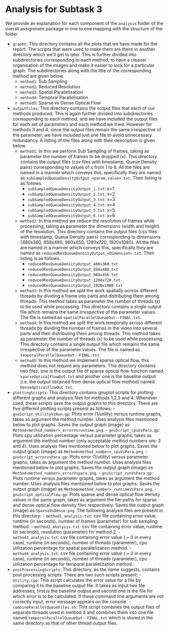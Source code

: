 # Analysis for Subtask 3
We provide an explanation for each component of the `analysis` folder of the overall assignment package in one to one mapping with the structure of the folder.
- `graphs`: This directory contains all the plots that we have made for the report. The scripts that were used to make them are there in another directory which we'll get to later. This is further divided into subdirectories corresponding to each method, to have a cleaner organisation of the images and make it easier to look for a particular graph. The subdirectories along with the title of the corresponding method are given below.
    - `method1`: Sub Sampling
    - `method2`: Reduced Resolution
    - `method3`: Spatial Parallelisation
    - `method4`: Temporal Parallelisation
    - `method5`: Sparse vs Dense Optical Flow
- `outputFiles`: This directory contains the output files that each of our methods produced. This is again further divided into subdirectories corresponding to each method, and we have included the output files for each set of parameters and each method we tried. However for methods 3 and 4, since the output files remain the same irrespective of the parameter, we have included just one file to avoid unnecessary redundancy. A listing of the files along with their description is given below.
    - `method1`: In this we perform Sub Sampling of frames, taking as parameter the number of frames to be dropped (x). This directory contains the output files (csv files with timestamp, Queue Density pairs) corresponding to values of x from 1 to 6. All the files are named in a manner which conveys this, specifically they are named as `subSampledQueueDensityOutput_<param_value>.txt`. Their listing is as follows.
        - `subSampledQueueDensityOutput_1.txt`: x=1
        - `subSampledQueueDensityOutput_2.txt`: x=2
        - `subSampledQueueDensityOutput_3.txt`: x=3
        - `subSampledQueueDensityOutput_4.txt`: x=4
        - `subSampledQueueDensityOutput_5.txt`: x=5
        - `subSampledQueueDensityOutput_6.txt`: x=6
    - `method2`: In this method we reduce the resolution of frames while processing, taking as parameter the dimensions (width and height) of the resolution. This directory contains the output files (csv files with timestamp, Queue Density pairs) corresponding to dimensions {480x360, 858x480, 960x450, 1280x720, 1920x1080}. All the files are named in a manner which conveys this, specifically they are named as `reducedResQueueDensityOutput_<Dimension>.txt`. Their listing is as follows.
        - `reducedResQueueDensityOutput_480x360.txt`
        - `reducedResQueueDensityOutput_858x480.txt`
        - `reducedResQueueDensityOutput_960x450.txt`
        - `reducedResQueueDensityOutput_1280x720.txt`
        - `reducedResQueueDensityOutput_1920x1080.txt`
    - `method3`: In this method we split the work spatially across different threads by dividing a frame into parts and distributing them among threads. This method takes as parameter the number of threads (x) to be used while processing. This directory contains a single output file which remains the same irrespective of the parameter values. The file is named as `spatialParallelQueueOut--FINAL.txt`.
    - `method4`: In this method we split the work temporally across different threads by dividing the number of frames in the video into several parts and then distributing them among threads. This method takes as parameter the number of threads (x) to be used while processing. This directory contains a single output file which remains the same irrespective of the parameter values. The file is named as `temporalParallelQueueOut--FINAL.txt`.
    - `method5`: In this method we implement sparse optical flow, this method does not require any parameters. This directory contains two files, one is the output file of sparse optical flow function named `sparseOpticalFlowOut.txt` and another one is the baseline output (i.e. the output obtained from dense optical flow method) named `DenseOpticalFlowOut.txt`.
- `plottingScripts`: This directory contains gnuplot scripts for plotting different graphs and analysis files for methods 1,2,3 and 4. Whenever used, these scripts save the output graphs to this directory. There are five different plotting scripts present as follows:
        - `gnuScript_UtilityVsRun.gp`: Plots error (1/utility) versus runtime graphs, takes as argument the method number. Uses analysis files mentioned below to plot graphs. Saves the output graph (image) as `Method<method_number>_errorVsruntime.png`.
        - `gnuScript_cpuVsPara.gp`: Plots cpu utilization percentage versus parameter graphs, takes as argument the method number (only acceptable method numbers are: 3 and 4). Uses analysis files mentioned below to plot graphs. Saves the output graph (image) as `Method<method_number>_cpuVsPara.png`.
        - `gnuScript_errorvsPara.gp`: Plots error (1/utility) versus parameter graphs, takes as argument the method number. Uses analysis files mentioned below to plot graphs. Saves the output graph (image) as `Method<method_number>_errorVspara.png`.
        - `gnuScript_runVsPara.gp`: Plots runtime versus parameter graphs, takes as argument the method number. Uses analysis files mentioned below to plot graphs. Saves the output graph (image) as `Method<method_number>_runtimeVsPara.png`.
        - `gnuScript_opticalFlow.gp`: Plots sparse and dense optical flow density values in the same graph, takes as argument the file paths for sparse and dense optical flow density files respectively. Saves the output graph (image) as `SparseVsDense.png`.
    The following analysis files are present in this directory:
        - `method1_analysis.txt`: csv file containing error value, runtime (in seconds), number of frames (parameter) for sub sampling method.
        - `method2_analysis.txt`: csv file containing error value, runtime (in seconds), resolution (parameter) for method 2.
        - `method3_analysis.txt`: csv file containing error value ( = 0 in every case), runtime (in seconds), number of threads (parameter), cpu utilization percentage for spatial parallelization method.
        - `method4_analysis.txt`: csv file containing error value ( = 0 in every case), runtime (in seconds), number of threads (parameter), cpu utilization percentage for temporal parallelization method.
- `postProcessingScripts`: This directory, as the name suggests, contains post processing scripts. There are two such scripts present:
        - `Utility.cpp`: This script calculates the error value for a file by comparing it to the baseline output file. It takes as input two file addresses, first is the baseline output and second one is the file for which error is to be calculated. If these command line arguments are not correctly input, error message appears on the console.
        - `combineParallelQueueFiles.sh`: This script combines the output files of separate threads used in method 4 and combines them into one file named `temporalParallelQueueOut--FINAL.txt` which is stored in the same directory as that of other thread output files.
